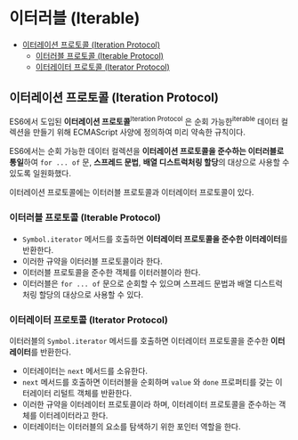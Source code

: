 # 이터러블 (Iterable)

  - [이터레이션 프로토콜 (Iteration Protocol)](#이터레이션-프로토콜-iteration-protocol)
    - [이터러블 프로토콜 (Iterable Protocol)](#이터러블-프로토콜-iterable-protocol)
    - [이터레이터 프로토콜 (Iterator Protocol)](#이터레이터-프로토콜-iterator-protocol)

## 이터레이션 프로토콜 (Iteration Protocol)
ES6에서 도입된 **이터레이션 프로토콜**<sup>Iteration Protocol</sup> 은 순회 가능한<sup>iterable</sup> 데이터 컬렉션을 만들기 위해 ECMAScript 사양에 정의하여 미리 약속한 규칙이다.


ES6에서는 순회 가능한 데이터 컬렉션을 **이터레이션 프로토콜을 준수하는 이터러블로 통일**하여 `for ... of` 문, **스프레드 문법**, **배열 디스트럭처링 할당**의 대상으로 사용할 수 있도록 일원화했다.

이터레이션 프로토콜에는 이터러블 프로토콜과 이터레이터 프로토콜이 있다.

### 이터러블 프로토콜 (Iterable Protocol)
- `Symbol.iterator` 메서드를 호출하면 **이터레이터 프로토콜을 준수한 이터레이터**를 반환한다.
- 이러한 규약을 이터러블 프로토콜이라 한다.
- 이터러블 프로토콜을 준수한 객체를 이터러블이라 한다.
- 이터러블은 `for ... of` 문으로 순회할 수 있으며 스프레드 문법과 배열 디스트럭처링 할당의 대상으로 사용할 수 있다.
### 이터레이터 프로토콜 (Iterator Protocol)
이터러블의 `Symbol.iterator` 메서드를 호출하면 이터레이터 프로토콜을 준수한 **이터레이터**를 반환한다.

- 이터레이터는 `next` 메서드를 소유한다.
- `next` 메서드를 호출하면 이터러블을 순회하며 `value` 와 `done` 프로퍼티를 갖는 이터레이터 리털트 객체를 반환한다.
- 이러한 규약을 이터레이터 프로토콜이라 하며, 이터레이터 프로토콜을 준수하는 객체를 이터레이터라고 한다.
- 이터레이터는 이터러블의 요소를 탐색하기 위한 포인터 역할을 한다.

